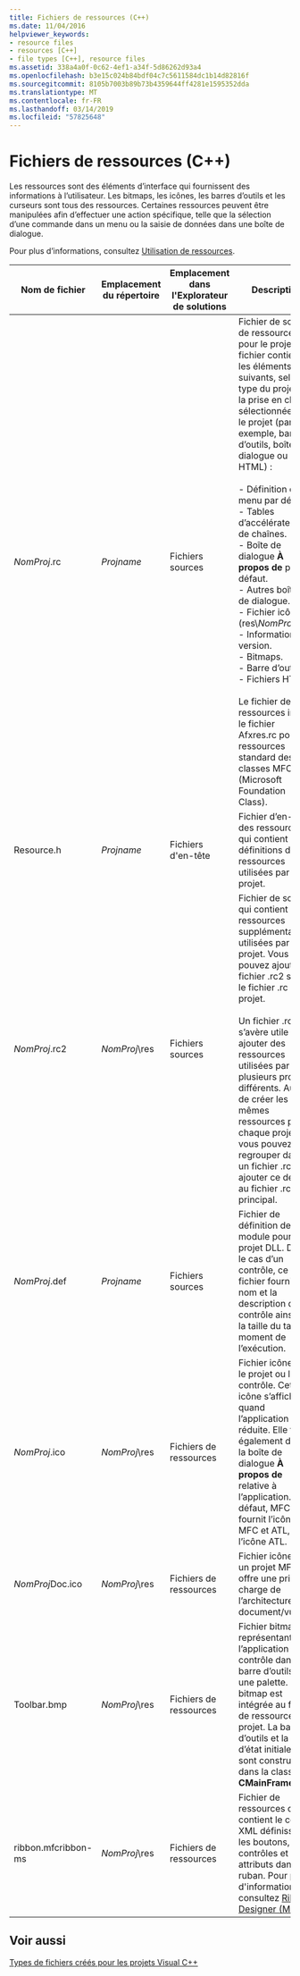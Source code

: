 ```yaml
---
title: Fichiers de ressources (C++)
ms.date: 11/04/2016
helpviewer_keywords:
- resource files
- resources [C++]
- file types [C++], resource files
ms.assetid: 338a4a0f-0c62-4ef1-a34f-5d86262d93a4
ms.openlocfilehash: b3e15c024b84bdf04c7c5611584dc1b14d82816f
ms.sourcegitcommit: 8105b7003b89b73b4359644ff4281e1595352dda
ms.translationtype: MT
ms.contentlocale: fr-FR
ms.lasthandoff: 03/14/2019
ms.locfileid: "57825648"
---
```

# <a name="resource-files-c"></a>Fichiers de ressources (C++)

Les ressources sont des éléments d’interface qui fournissent des informations à l’utilisateur. Les bitmaps, les icônes, les barres d’outils et les curseurs sont tous des ressources. Certaines ressources peuvent être manipulées afin d’effectuer une action spécifique, telle que la sélection d’une commande dans un menu ou la saisie de données dans une boîte de dialogue.

Pour plus d’informations, consultez [Utilisation de ressources](../../windows/working-with-resource-files.md).

|Nom de fichier|Emplacement du répertoire|Emplacement dans l'Explorateur de solutions|Description|
|---------------|------------------------|--------------------------------|-----------------|
|*NomProj*.rc|*Projname*|Fichiers sources|Fichier de script de ressources pour le projet. Ce fichier contient les éléments suivants, selon le type du projet et la prise en charge sélectionnée pour le projet (par exemple, barres d’outils, boîtes de dialogue ou HTML) :<br /><br />- Définition du menu par défaut.<br />- Tables d’accélérateurs et de chaînes.<br />- Boîte de dialogue **À propos de** par défaut.<br />- Autres boîtes de dialogue.<br />- Fichier icône (res\\*NomProj*.ico).<br />- Informations de version.<br />- Bitmaps.<br />- Barre d’outils.<br />- Fichiers HTML.<br /><br /> Le fichier de ressources inclut le fichier Afxres.rc pour les ressources standard des classes MFC (Microsoft Foundation Class).|
|Resource.h|*Projname*|Fichiers d'en-tête|Fichier d’en-tête des ressources qui contient les définitions des ressources utilisées par le projet.|
|*NomProj*.rc2|*NomProj*\res|Fichiers sources|Fichier de script qui contient les ressources supplémentaires utilisées par le projet. Vous pouvez ajouter le fichier .rc2 sous le fichier .rc du projet.<br /><br /> Un fichier .rc2 s’avère utile pour ajouter des ressources utilisées par plusieurs projets différents. Au lieu de créer les mêmes ressources pour chaque projet, vous pouvez les regrouper dans un fichier .rc2 et ajouter ce dernier au fichier .rc principal.|
|*NomProj*.def|*Projname*|Fichiers sources|Fichier de définition de module pour un projet DLL. Dans le cas d’un contrôle, ce fichier fournit le nom et la description du contrôle ainsi que la taille du tas au moment de l’exécution.|
|*NomProj*.ico|*NomProj*\res|Fichiers de ressources|Fichier icône pour le projet ou le contrôle. Cette icône s’affiche quand l’application est réduite. Elle figure également dans la boîte de dialogue **À propos de** relative à l’application. Par défaut, MFC fournit l’icône MFC et ATL, l’icône ATL.|
|*NomProj*Doc.ico|*NomProj*\res|Fichiers de ressources|Fichier icône pour un projet MFC qui offre une prise en charge de l’architecture document/vue.|
|Toolbar.bmp|*NomProj*\res|Fichiers de ressources|Fichier bitmap représentant l’application ou le contrôle dans une barre d’outils ou une palette. Cette bitmap est intégrée au fichier de ressources du projet. La barre d’outils et la barre d’état initiales sont construites dans la classe **CMainFrame**.|
|ribbon.mfcribbon-ms|*NomProj*\res|Fichiers de ressources|Fichier de ressources qui contient le code XML définissant les boutons, les contrôles et les attributs dans le ruban. Pour plus d'informations, consultez [Ribbon Designer (MFC)](../../mfc/ribbon-designer-mfc.md).|

## <a name="see-also"></a>Voir aussi

[Types de fichiers créés pour les projets Visual C++](file-types-created-for-visual-cpp-projects.md)
